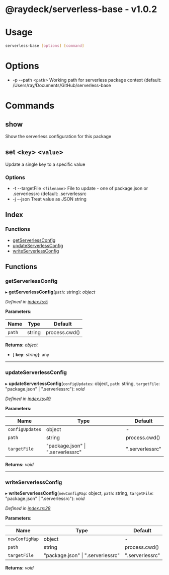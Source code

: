 
<a name="readmemd"></a>


# @raydeck/serverless-base - v1.0.2

# Usage
```bash
serverless-base [options] [command]
```
# Options
* -p --path \<`path`> Working path for serverless package context (default: /Users/ray/Documents/GitHub/serverless-base
# Commands
## show
Show the serverless configuration for this package
## set \<`key`> \<`value`>
Update a single key to a specific value
### Options
* -t --targetFile \<`filename`> File to update - one of package.json or .serverlessrc (default: .serverlessrc
* -j --json Treat value as JSON string 

## Index

### Functions

* [getServerlessConfig](#getserverlessconfig)
* [updateServerlessConfig](#updateserverlessconfig)
* [writeServerlessConfig](#writeserverlessconfig)

## Functions

###  getServerlessConfig

▸ **getServerlessConfig**(`path`: string): *object*

*Defined in [index.ts:5](https://github.com/rhdeck/serverless-base/blob/8fc5496/src/index.ts#L5)*

**Parameters:**

Name | Type | Default |
------ | ------ | ------ |
`path` | string | process.cwd() |

**Returns:** *object*

* \[ **key**: *string*\]: any

___

###  updateServerlessConfig

▸ **updateServerlessConfig**(`configUpdates`: object, `path`: string, `targetFile`: "package.json" | ".serverlessrc"): *void*

*Defined in [index.ts:49](https://github.com/rhdeck/serverless-base/blob/8fc5496/src/index.ts#L49)*

**Parameters:**

Name | Type | Default |
------ | ------ | ------ |
`configUpdates` | object | - |
`path` | string | process.cwd() |
`targetFile` | "package.json" &#124; ".serverlessrc" | ".serverlessrc" |

**Returns:** *void*

___

###  writeServerlessConfig

▸ **writeServerlessConfig**(`newConfigMap`: object, `path`: string, `targetFile`: "package.json" | ".serverlessrc"): *void*

*Defined in [index.ts:28](https://github.com/rhdeck/serverless-base/blob/8fc5496/src/index.ts#L28)*

**Parameters:**

Name | Type | Default |
------ | ------ | ------ |
`newConfigMap` | object | - |
`path` | string | process.cwd() |
`targetFile` | "package.json" &#124; ".serverlessrc" | ".serverlessrc" |

**Returns:** *void*
